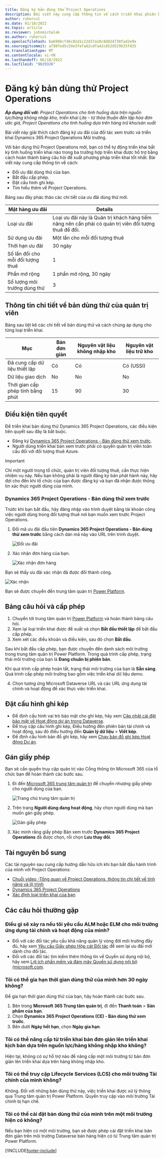 ```yaml
---
title: Đăng ký bản dùng thử Project Operations
description: Bài viết này cung cấp thông tin về cách triển khai phiên bản dùng thử của Dynamics 365 Project Operations.
author: ruhercul
ms.date: 01/10/2022
ms.topic: article
ms.reviewer: johnmichalak
ms.author: ruhercul
ms.openlocfilehash: 6a6986cfd6c01d1c22d37a10c8d824730fad2e9e
ms.sourcegitcommit: a798fed5c59e3fefa62cdfa42c852d529b33fd35
ms.translationtype: MT
ms.contentlocale: vi-VN
ms.lasthandoff: 06/18/2022
ms.locfileid: "9029326"
---
```

# <a name="sign-up-for-project-operations-trials"></a>Đăng ký bản dùng thử Project Operations 

_**Áp dụng đối với:** Project Operations cho tình huống dựa trên nguồn lực/hàng không nhập kho, triển khai Lite - từ thỏa thuận đến lập hóa đơn ước giá, Project Operations cho tình huống dựa trên hàng trữ kho/sản xuất_ 



Bài viết này giải thích cách đăng ký ưu đãi của đối tác xem trước và triển khai Dynamics 365 Project Operations Môi trường.

Với bản dùng thử Project Operations mới, bạn có thể tự động triển khai bất kỳ tình huống triển khai nào trong ba trường hợp triển khai được hỗ trợ bằng cách hoàn thành bảng câu hỏi đề xuất phương pháp triển khai tốt nhất. Bài viết này cung cấp thông tin về cách:

- Đổi ưu đãi dùng thử của bạn.
- Bắt đầu cấp phép.
- Đặt cấu hình ghi kép.
- Tìm hiểu thêm về Project Operations. 

Bảng sau đây phác thảo các chi tiết của ưu đãi dùng thử mới.

| **Mặt hàng ưu đãi**               | **Details**                                  |
|------------------------------|----------------------------------------------|
| Loại ưu đãi                   | Loại ưu đãi này là Quản trị khách hàng tiềm năng nên cần phải có quản trị viên đối tượng thuê để đổi. |
| Sử dụng ưu đãi                    | Một lần cho mỗi đối tượng thuê                          |
| Thời hạn ưu đãi               | 30 ngày                             |
| Số lần đổi cho mỗi đối tượng thuê       | 1                                            |
| Phần mở rộng                    | 1 phần mở rộng, 30 ngày               |
| Số lượng môi trường dùng thử | 3                                            |


## <a name="admin-trial-details"></a>Thông tin chi tiết về bản dùng thử của quản trị viên
Bảng sau liệt kê các chi tiết về bản dùng thử và cách chúng áp dụng cho từng loại triển khai.

| **Mục**                      | **Bản đơn giản**                                     | **Nguyên vật liệu không nhập kho** | **Nguyên vật liệu trữ kho** |
|-------------------------------|----------------------------------------------|---------------------------|-----------------------|
| Đã cung cấp dữ liệu thiết lập           | Có                                          | Có                       | Có (USSI)            |
| Dữ liệu giao dịch            | No                                           | No                        | No                    |
| Thời gian cấp phép tính bằng phút  | 15                                           | 90                        | 30                    |
 
## <a name="prerequisites"></a>Điều kiện tiên quyết
Để triển khai bản dùng thử Dynamics 365 Project Operations, các điều kiện tiên quyết sau đây là bắt buộc.

- Đăng ký [Dynamics 365 Project Operations - Bản dùng thử xem trước](https://www.aka.ms/try-po).
- Người dùng triển khai bản xem trước phải có quyền quản trị viên toàn cầu đối với đối tượng thuê Azure.

> [!IMPORTANT]
> Chỉ một người trong tổ chức, quản trị viên đối tượng thuê, cần thực hiện nhiệm vụ này. Nếu bạn không phải là người đăng ký bản phát hành này, hãy đợi cho đến khi tổ chức của bạn được đăng ký và bạn đã nhận được thông tin xác thực người dùng của mình.

### <a name="dynamics-365-project-operations---preview-trial"></a>Dynamics 365 Project Operations - Bản dùng thử xem trước 

Trước khi bạn bắt đầu, hãy đăng nhập vào trình duyệt bằng tài khoản công việc người dùng trong đối tượng thuê nơi bạn muốn xem trước Project Operations.

1. Đổi mã ưu đãi đầu tiên **Dynamics 365 Project Operations - Bản dùng thử xem trước** bằng cách dán mã này vào URL trên trình duyệt.

    ![Đổi ưu đãi](./media/16RedeemFirstOfferNew.png)

2. Xác nhận đơn hàng của bạn.

    ![Xác nhận đơn hàng](./media/17ConfirmOrderNew.png)

  Bạn sẽ thấy ưu đãi xác nhận đã được đổi thành công.

   ![Xác nhận](./media/18OrderConfirmationNew.png)

  Bạn sẽ được chuyển đến trung tâm quản trị [Power Platform](https://admin.powerplatform.microsoft.com/projectoperationstrial).

## <a name="questionnaire-and-provisioning"></a>Bảng câu hỏi và cấp phép

1.  Chuyển tới trung tâm quản trị [Power Platform](https://admin.powerplatform.com/projectoperationstrial) và hoàn thành bảng câu hỏi.  
2.  Xem lại loại triển khai được đề xuất và chọn **Bắt đầu thiết lập** để bắt đầu cấp phép.
3.  Xem xét các điều khoản và điều kiện, sau đó chọn **Bắt đầu**.

   Sau khi bắt đầu cấp phép, bạn được chuyển đến danh sách môi trường trong trung tâm quản trị Power Platform. Trong quá trình cấp phép, trạng thái môi trường của bạn là **Đang chuẩn bị phiên bản**.
 
  Khi quá trình cấp phép hoàn tất, trạng thái môi trường của bạn là **Sẵn sàng**. Quá trình cấp phép môi trường bao gồm việc triển khai dữ liệu demo.
 
4.  Chọn tương ứng Microsoft Dataverse URL và các URL ứng dụng tài chính và hoạt động để xác thực việc triển khai.

## <a name="configuring-dual-write"></a>Đặt cấu hình ghi kép
- Để định cấu hình vai trò bảo mật cho ghi kép, hãy xem [Cập nhật cài đặt bảo mật về Hoạt động dự án trong Dataverse](resource-provision-new-environment.md#update-security-settings-on-project-operations-on-dataverse).
- Để truy cập cấu hình ghi kép, Điều hướng đến phiên bản tài chính và hoạt động, sau đó điều hướng đến **Quản lý dữ liệu** > **Viết kép**.
- Để định cấu hình bản đồ ghi kép, hãy xem [Chạy bản đồ ghi kép Hoạt động Dự án](resource-provision-new-environment.md#run-project-operations-dual-write-maps).

## <a name="assign-licenses"></a>Gán giấy phép

Bạn sẽ cần quyền truy cập quản trị vào Cổng thông tin Microsoft 365 của tổ chức bạn để hoàn thành các bước sau.

1. Đi đến [Microsoft 365 trung tâm quản trị](https://portal.office.com/) để chuyển nhượng giấy phép cho người dùng của bạn.

   ![Trang chủ trung tâm quản trị](./media/14AdminPortal.png)

2. Trên trang **Người dùng đang hoạt động**, hãy chọn người dùng mà bạn muốn gán giấy phép.

   ![Gán giấy phép](./media/15AssignLicenses.png)

3. Xác minh rằng giấy phép Bản xem trước **Dynamics 365 Project Operations** đã được chọn, rồi chọn **Lưu thay đổi**.

## <a name="additional-resources"></a>Tài nguyên bổ sung

Các tài nguyên sau cung cấp hướng dẫn hữu ích khi bạn bắt đầu hành trình của mình với Project Operations:

- [Chuỗi video -Tổng quan về Project Operations, thông tin chi tiết về tính năng và lộ trình](https://youtube.com/playlist?list=PLcakwueIHoT_LJ3Fr1tHnkPk5lioqE6uH)
- [Dynamics 365 Project Operations](/learn/modules/examine-dynamics-365-project-operations/)
- [Xác định loại triển khai của bạn](determine-deployment-type.md)

## <a name="frequently-asked-questions"></a>Các câu hỏi thường gặp

### <a name="what-if-i-require-alm-or-elm-for-my-finance-and-operations-apps-environment"></a>Điều gì sẽ xảy ra nếu tôi yêu cầu ALM hoặc ELM cho môi trường ứng dụng tài chính và hoạt động của mình?

- Đối với các đối tác yêu cầu khả năng quản lý vòng đời môi trường đầy đủ, hãy xem [Yêu cầu Giấy phép Hộp cát Đối tác](https://experience.dynamics.com/requestlicense) để xem lại ưu đãi mới dành cho đối tác. 
- Đối với các đối tác tìm kiếm thêm thông tin về Quyền sử dụng nội bộ, hãy xem [Lợi ích phần mềm và đám mây Quyền sử dụng nội bộ (microsoft.com](https://partner.microsoft.com/membership/internal-use-software).

### <a name="can-i-extend-my-trial-beyond-30-days"></a>Tôi có thể gia hạn thời gian dùng thử của mình hơn 30 ngày không?
Để gia hạn thời gian dùng thử của bạn, hãy hoàn thành các bước sau.

1. Bên trong **Microsoft 365 Trung tâm quản trị**, đi đến **Thanh toán** > **Sản phẩm của bạn**.
2. Chọn **Dynamics 365 Project Operations (CE) - Bản dùng thử xem trước**.
3. Bên dưới **Ngày hết hạn**, chọn **Ngày gia hạn**.

### <a name="can-i-upgrade-from-the-lite-deployment-to-the-resourcenon-stocked-based-scenario-deployment"></a>Tôi có thể nâng cấp từ triển khai bản đơn giản lên triển khai kịch bản dựa trên nguồn lực/hàng không nhập kho không?
Hiện tại, không có sự hỗ trợ nào để nâng cấp một môi trường từ bản đơn giản lên triển khai dựa trên hàng không nhập kho.

### <a name="can-i-access-lifecycle-services-lcs-for-my-finance-environments"></a>Tôi có thể truy cập Lifecycle Services (LCS) cho môi trường Tài chính của mình không?  
Không. Đối với những bản dùng thử này, việc triển khai được xử lý thông qua Trung tâm quản trị Power Platform. Quyền truy cập vào môi trường Tài chính bị hạn chế.

### <a name="can-i-install-my-trial-on-an-existing-environment"></a>Tôi có thể cài đặt bản dùng thử của mình trên một môi trường hiện có không?
Nếu bạn hiện có một môi trường, bạn sẽ được phép cài đặt triển khai bản đơn giản trên môi trường Dataverse bán hàng hiện có từ Trung tâm quản trị Power Platform.

[!INCLUDE[footer-include](../includes/footer-banner.md)]

